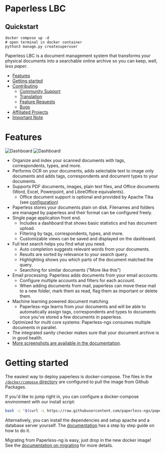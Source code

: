 
<!-- omit in toc -->

# Paperless LBC

## Quickstart

```
docker compose up -d
# open terminal in docker container
python3 manage.py createsuperuser
```

Paperless LBC is a document management system that transforms your physical documents into a searchable online archive so you can keep, well, _less paper_.

- [Features](#features)
- [Getting started](#getting-started)
- [Contributing](#contributing)
  - [Community Support](#community-support)
  - [Translation](#translation)
  - [Feature Requests](#feature-requests)
  - [Bugs](#bugs)
- [Affiliated Projects](#affiliated-projects)
- [Important Note](#important-note)

# Features

![Dashboard](https://raw.githubusercontent.com/paperless-ngx/paperless-ngx/main/docs/assets/screenshots/documents-smallcards.png#gh-light-mode-only)
![Dashboard](https://raw.githubusercontent.com/paperless-ngx/paperless-ngx/main/docs/assets/screenshots/documents-smallcards-dark.png#gh-dark-mode-only)

- Organize and index your scanned documents with tags, correspondents, types, and more.
- Performs OCR on your documents, adds selectable text to image only documents and adds tags, correspondents and document types to your documents.
- Supports PDF documents, images, plain text files, and Office documents (Word, Excel, Powerpoint, and LibreOffice equivalents).
  - Office document support is optional and provided by Apache Tika (see [configuration](https://docs.paperless-ngx.com/configuration/#tika))
- Paperless stores your documents plain on disk. Filenames and folders are managed by paperless and their format can be configured freely.
- Single page application front end.
  - Includes a dashboard that shows basic statistics and has document upload.
  - Filtering by tags, correspondents, types, and more.
  - Customizable views can be saved and displayed on the dashboard.
- Full text search helps you find what you need.
  - Auto completion suggests relevant words from your documents.
  - Results are sorted by relevance to your search query.
  - Highlighting shows you which parts of the document matched the query.
  - Searching for similar documents ("More like this")
- Email processing: Paperless adds documents from your email accounts.
  - Configure multiple accounts and filters for each account.
  - When adding documents from mail, paperless can move these mail to a new folder, mark them as read, flag them as important or delete them.
- Machine learning powered document matching.
  - Paperless-ngx learns from your documents and will be able to automatically assign tags, correspondents and types to documents once you've stored a few documents in paperless.
- Optimized for multi core systems: Paperless-ngx consumes multiple documents in parallel.
- The integrated sanity checker makes sure that your document archive is in good health.
- [More screenshots are available in the documentation](https://docs.paperless-ngx.com/#screenshots).

# Getting started

The easiest way to deploy paperless is docker-compose. The files in the [`/docker/compose` directory](https://github.com/paperless-ngx/paperless-ngx/tree/main/docker/compose) are configured to pull the image from Github Packages.

If you'd like to jump right in, you can configure a docker-compose environment with our install script:

```bash
bash -c "$(curl -L https://raw.githubusercontent.com/paperless-ngx/paperless-ngx/main/install-paperless-ngx.sh)"
```

Alternatively, you can install the dependencies and setup apache and a database server yourself. The [documentation](https://docs.paperless-ngx.com/setup/#installation) has a step by step guide on how to do it.

Migrating from Paperless-ng is easy, just drop in the new docker image! See the [documentation on migrating](https://docs.paperless-ngx.com/setup/#migrating-to-paperless-ngx) for more details.
